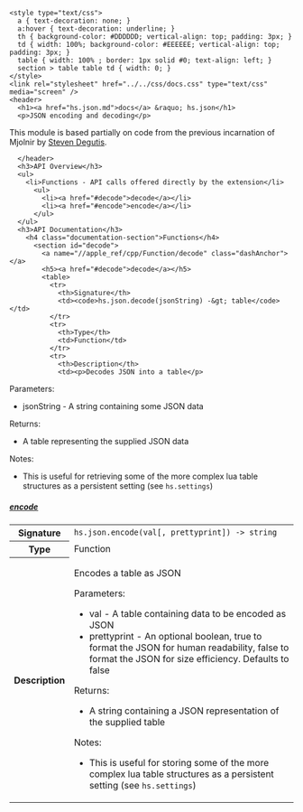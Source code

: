     <style type="text/css">
      a { text-decoration: none; }
      a:hover { text-decoration: underline; }
      th { background-color: #DDDDDD; vertical-align: top; padding: 3px; }
      td { width: 100%; background-color: #EEEEEE; vertical-align: top; padding: 3px; }
      table { width: 100% ; border: 1px solid #0; text-align: left; }
      section > table table td { width: 0; }
    </style>
    <link rel="stylesheet" href="../../css/docs.css" type="text/css" media="screen" />
    <header>
      <h1><a href="hs.json.md">docs</a> &raquo; hs.json</h1>
      <p>JSON encoding and decoding</p>
<p>This module is based partially on code from the previous incarnation of Mjolnir by <a href="https://github.com/sdegutis/">Steven Degutis</a>.</p>

      </header>
      <h3>API Overview</h3>
      <ul>
        <li>Functions - API calls offered directly by the extension</li>
          <ul>
            <li><a href="#decode">decode</a></li>
            <li><a href="#encode">encode</a></li>
          </ul>
      </ul>
      <h3>API Documentation</h3>
        <h4 class="documentation-section">Functions</h4>
          <section id="decode">
            <a name="//apple_ref/cpp/Function/decode" class="dashAnchor"></a>
            <h5><a href="#decode">decode</a></h5>
            <table>
              <tr>
                <th>Signature</th>
                <td><code>hs.json.decode(jsonString) -&gt; table</code></td>
              </tr>
              <tr>
                <th>Type</th>
                <td>Function</td>
              </tr>
              <tr>
                <th>Description</th>
                <td><p>Decodes JSON into a table</p>
<p>Parameters:</p>
<ul>
<li>jsonString - A string containing some JSON data</li>
</ul>
<p>Returns:</p>
<ul>
<li>A table representing the supplied JSON data</li>
</ul>
<p>Notes:</p>
<ul>
<li>This is useful for retrieving some of the more complex lua table structures as a persistent setting (see <code>hs.settings</code>)</li>
</ul>
</td>
              </tr>
            </table>
          </section>
          <section id="encode">
            <a name="//apple_ref/cpp/Function/encode" class="dashAnchor"></a>
            <h5><a href="#encode">encode</a></h5>
            <table>
              <tr>
                <th>Signature</th>
                <td><code>hs.json.encode(val[, prettyprint]) -&gt; string</code></td>
              </tr>
              <tr>
                <th>Type</th>
                <td>Function</td>
              </tr>
              <tr>
                <th>Description</th>
                <td><p>Encodes a table as JSON</p>
<p>Parameters:</p>
<ul>
<li>val - A table containing data to be encoded as JSON</li>
<li>prettyprint - An optional boolean, true to format the JSON for human readability, false to format the JSON for size efficiency. Defaults to false</li>
</ul>
<p>Returns:</p>
<ul>
<li>A string containing a JSON representation of the supplied table</li>
</ul>
<p>Notes:</p>
<ul>
<li>This is useful for storing some of the more complex lua table structures as a persistent setting (see <code>hs.settings</code>)</li>
</ul>
</td>
              </tr>
            </table>
          </section>
